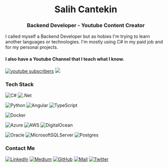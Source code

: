 <h1 align="center">Salih Cantekin </h1>
<h3 align="center"> Backend Developer - Youtube Content Creator </h3>

I called myself a Backend Developer but as hobies I'm trying to learn another languages or technologies. I'm mostly using C# in my paid job and for my personal projects.

<p align="center">
<h4> I also have a Youtube Channel that I teach what I know. </h4>
  <a href="https://www.youtube.com/channel/UCPGldHdbmVoh-RTtMgnUPKA?sub_confirmation=1">
      <img alt="youtube subscribers" title="Subscribe to my YouTube channel" src="https://img.shields.io/youtube/channel/subscribers/UCPGldHdbmVoh-RTtMgnUPKA?style=social "Click to Subscribe""/></a>
    
  <a href="https://discord.gg/fPrdqh3Zfu" alt="Support Server">
    <img src="https://img.shields.io/discord/833813952194543667?color=7289DA&labelColor=4a64bd&logo=discord&logoColor=white&style=for-the-badge"/></a>
</p>

### Tech Stack
![C#](https://img.shields.io/badge/c%23-%23239120.svg?style=for-the-badge&logo=c-sharp&logoColor=white)
![.Net](https://img.shields.io/badge/.NET-5C2D91?style=for-the-badge&logo=.net&logoColor=white)

![Python](https://img.shields.io/badge/python-3670A0?style=for-the-badge&logo=python&logoColor=ffdd54)
![Angular](https://img.shields.io/badge/angular-%23DD0031.svg?style=for-the-badge&logo=angular&logoColor=white)
![TypeScript](https://img.shields.io/badge/typescript-%23007ACC.svg?style=for-the-badge&logo=typescript&logoColor=white)

![Docker](https://img.shields.io/badge/docker-%230db7ed.svg?style=for-the-badge&logo=docker&logoColor=white)

![Azure](https://img.shields.io/badge/azure-%230072C6.svg?style=for-the-badge&logo=microsoftazure&logoColor=white)
![AWS](https://img.shields.io/badge/AWS-%23FF9900.svg?style=for-the-badge&logo=amazon-aws&logoColor=white)
![DigitalOcean](https://img.shields.io/badge/DigitalOcean-%230167ff.svg?style=for-the-badge&logo=digitalOcean&logoColor=white)

![Oracle](https://img.shields.io/badge/Oracle-F80000?style=for-the-badge&logo=oracle&logoColor=white)
![MicrosoftSQLServer](https://img.shields.io/badge/Microsoft%20SQL%20Sever-CC2927?style=for-the-badge&logo=microsoft%20sql%20server&logoColor=white)
![Postgres](https://img.shields.io/badge/postgres-%23316192.svg?style=for-the-badge&logo=postgresql&logoColor=white)





### Contact Me
[![LinkedIn](https://img.shields.io/badge/linkedin-%230077B5.svg?style=for-the-badge&logo=linkedin&logoColor=white)](https://www.linkedin.com/in/salih-cantekin/)
[![Medium](https://img.shields.io/badge/Medium-12100E?style=for-the-badge&logo=medium&logoColor=white)](https://salihcantekin.medium.com/)
[![GitHub](https://img.shields.io/badge/github-%23121011.svg?style=for-the-badge&logo=github&logoColor=white)](https://github.com/salihcantekin/salihcantekin)
[![Mail](https://img.shields.io/badge/Gmail-D14836?style=for-the-badge&logo=gmail&logoColor=white)](mailto:salihcantekin@gmail.com)
[![Twitter](https://img.shields.io/badge/<handle>-%231DA1F2.svg?style=for-the-badge&logo=Twitter&logoColor=white)](https://twitter.com/SalihCantekin)
